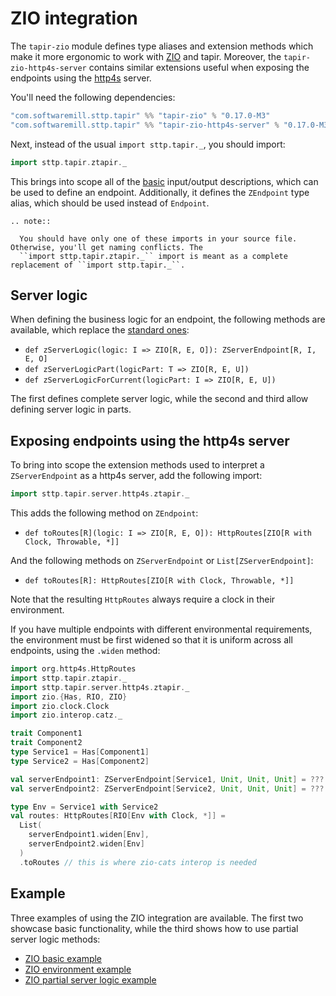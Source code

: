 # ZIO integration

The `tapir-zio` module defines type aliases and extension methods which make it more ergonomic to work with 
[ZIO](https://zio.dev) and tapir. Moreover, the `tapir-zio-http4s-server` contains similar extensions useful when
exposing the endpoints using the [http4s](https://http4s.org) server.

You'll need the following dependencies:

```scala
"com.softwaremill.sttp.tapir" %% "tapir-zio" % "0.17.0-M3"
"com.softwaremill.sttp.tapir" %% "tapir-zio-http4s-server" % "0.17.0-M3"
```

Next, instead of the usual `import sttp.tapir._`, you should import:

```scala
import sttp.tapir.ztapir._
```

This brings into scope all of the [basic](basics.md) input/output descriptions, which can be used to define an endpoint. 
Additionally, it defines the `ZEndpoint` type alias, which should be used instead of `Endpoint`.

```eval_rst
.. note::

  You should have only one of these imports in your source file. Otherwise, you'll get naming conflicts. The
  ``import sttp.tapir.ztapir._`` import is meant as a complete replacement of ``import sttp.tapir._``.
```

## Server logic

When defining the business logic for an endpoint, the following methods are available, which replace the 
[standard ones](../server/logic.md):

* `def zServerLogic(logic: I => ZIO[R, E, O]): ZServerEndpoint[R, I, E, O]`
* `def zServerLogicPart(logicPart: T => ZIO[R, E, U])`
* `def zServerLogicForCurrent(logicPart: I => ZIO[R, E, U])`

The first defines complete server logic, while the second and third allow defining server logic in parts.

## Exposing endpoints using the http4s server

To bring into scope the extension methods used to interpret a `ZServerEndpoint` as a http4s server, add the following
import:

```scala
import sttp.tapir.server.http4s.ztapir._
```

This adds the following method on `ZEndpoint`:

* `def toRoutes[R](logic: I => ZIO[R, E, O]): HttpRoutes[ZIO[R with Clock, Throwable, *]]`

And the following methods on `ZServerEndpoint` or `List[ZServerEndpoint]`: 

* `def toRoutes[R]: HttpRoutes[ZIO[R with Clock, Throwable, *]]`

Note that the resulting `HttpRoutes` always require a clock in their environment.

If you have multiple endpoints with different environmental requirements, the environment must be first widened
so that it is uniform across all endpoints, using the `.widen` method:

```scala
import org.http4s.HttpRoutes
import sttp.tapir.ztapir._
import sttp.tapir.server.http4s.ztapir._
import zio.{Has, RIO, ZIO}
import zio.clock.Clock
import zio.interop.catz._

trait Component1
trait Component2
type Service1 = Has[Component1]
type Service2 = Has[Component2]

val serverEndpoint1: ZServerEndpoint[Service1, Unit, Unit, Unit] = ???                                                            
val serverEndpoint2: ZServerEndpoint[Service2, Unit, Unit, Unit] = ???

type Env = Service1 with Service2
val routes: HttpRoutes[RIO[Env with Clock, *]] = 
  List(
    serverEndpoint1.widen[Env], 
    serverEndpoint2.widen[Env]
  )
  .toRoutes // this is where zio-cats interop is needed
```

## Example

Three examples of using the ZIO integration are available. The first two showcase basic functionality, while the third shows how to use partial server logic methods:

* [ZIO basic example](https://github.com/softwaremill/tapir/blob/master/examples/src/main/scala/sttp/tapir/examples/ZioExampleHttp4sServer.scala)
* [ZIO environment example](https://github.com/softwaremill/tapir/blob/master/examples/src/main/scala/sttp/tapir/examples/ZioEnvExampleHttp4sServer.scala)
* [ZIO partial server logic example](https://github.com/softwaremill/tapir/blob/master/examples/src/main/scala/sttp/tapir/examples/ZioPartialServerLogicHttp4s.scala)